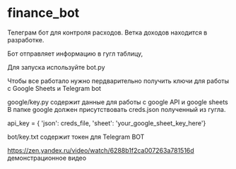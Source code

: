 # finance_bot

Телеграм бот для контроля расходов.
Ветка доходов находится в разработке. 

Бот отправляет информацию в гугл таблицу, 

Для запуска используйте bot.py

Чтобы все работало нужно пердварительно получить ключи для работы с Google Sheets и Telegram bot

google/key.py содержит данные для работы с google API и google sheets
В папке google должен присутствовать creds.json полученный из гугла.

api_key = {
        'json': creds_file,
        'sheet': 'your_google_sheet_key_here'}

bot/key.txt содержит токен для Telegram BOT

https://zen.yandex.ru/video/watch/6288b1f2ca007263a781516d демонстрационное видео

